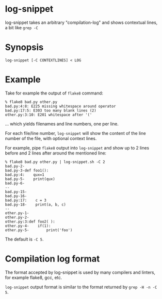 # log-snippet

log-snippet takes an arbitrary "compilation-log" and shows contextual lines, a bit like `grep -C`

# Synopsis

	log-snippet [-C CONTEXTLINES] < LOG

# Example

Take for example the output of `flake8` command:

```
% flake8 bad.py other.py 
bad.py:4:8: E225 missing whitespace around operator
bad.py:17:5: E303 too many blank lines (2)
other.py:3:10: E201 whitespace after '('
```

... which yields filenames and line numbers, one per line.

For each file/line number, `log-snippet` will show the content of the line number of the file, with optional context lines.

For example, pipe `flake8` output into `log-snippet` and show up to 2 lines before and 2 lines after around the mentioned line:

```
% flake8 bad.py other.py | log-snippet.sh -C 2
bad.py-2-
bad.py-3-def foo1():
bad.py:4:    qux=1
bad.py-5-    print(qux)
bad.py-6-
--
bad.py-15-
bad.py-16-
bad.py:17:    c = 3
bad.py-18-    print(a, b, c)
--
other.py-1-
other.py-2-
other.py:3:def foo2( ):
other.py-4-    if(1):
other.py-5-        print('foo')
```

The default is `-C 5`.

# Compilation log format

The format accepted by log-snippet is used by many compilers and linters, for example flake8, gcc, etc.

`log-snippet` output format is similar to the format returned by `grep -H -n -C 5`.
